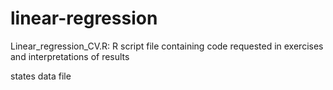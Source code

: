 # linear-regression

Linear_regression_CV.R: R script file containing code requested in exercises and interpretations of results

states data file 


